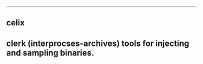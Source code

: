 --------------------------------------------------------------------------
 celix
--------------------------------------------------------------------------
 clerk (interprocses-archives) tools for injecting and sampling binaries.
--------------------------------------------------------------------------
